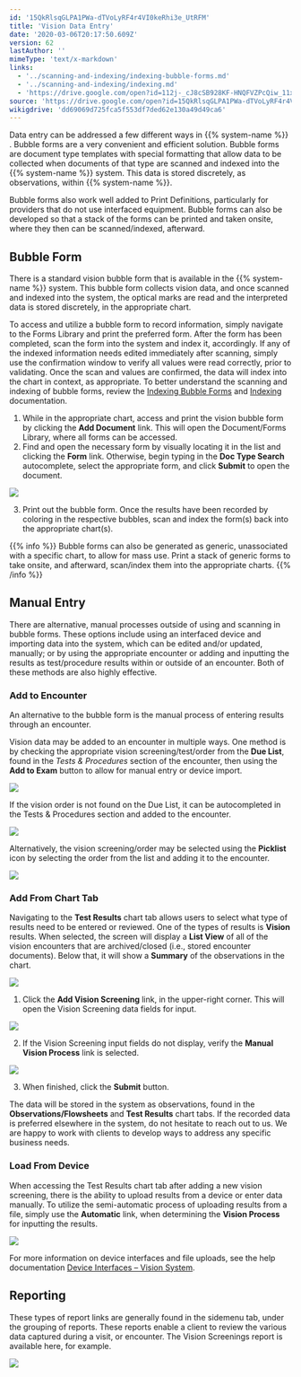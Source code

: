 ```yaml
---
id: '15QkRlsqGLPA1PWa-dTVoLyRF4r4VI0keRhi3e_UtRFM'
title: 'Vision Data Entry'
date: '2020-03-06T20:17:50.609Z'
version: 62
lastAuthor: ''
mimeType: 'text/x-markdown'
links:
  - '../scanning-and-indexing/indexing-bubble-forms.md'
  - '../scanning-and-indexing/indexing.md'
  - 'https://drive.google.com/open?id=112j-_cJ8cSB928KF-HNQFVZPcQiw_11x8p77UtzmqMs'
source: 'https://drive.google.com/open?id=15QkRlsqGLPA1PWa-dTVoLyRF4r4VI0keRhi3e_UtRFM'
wikigdrive: 'dd69069d725fca5f553df7ded62e130a49d49ca6'
---
```

Data entry can be addressed a few different ways in {{% system-name %}} . Bubble forms are a very convenient and efficient solution. Bubble forms are document type templates with special formatting that allow data to be collected when documents of that type are scanned and indexed into the {{% system-name %}} system. This data is stored discretely, as observations, within {{% system-name %}}.

Bubble forms also work well added to Print Definitions, particularly for providers that do not use interfaced equipment. Bubble forms can also be developed so that a stack of the forms can be printed and taken onsite, where they then can be scanned/indexed, afterward.

## Bubble Form

There is a standard vision bubble form that is available in the {{% system-name %}} system. This bubble form collects vision data, and once scanned and indexed into the system, the optical marks are read and the interpreted data is stored discretely, in the appropriate chart.

To access and utilize a bubble form to record information, simply navigate to the Forms Library and print the preferred form. After the form has been completed, scan the form into the system and index it, accordingly. If any of the indexed information needs edited immediately after scanning, simply use the confirmation window to verify all values were read correctly, prior to validating. Once the scan and values are confirmed, the data will index into the chart in context, as appropriate. To better understand the scanning and indexing of bubble forms, review the [Indexing Bubble Forms](../scanning-and-indexing/indexing-bubble-forms.md) and [Indexing](../scanning-and-indexing/indexing.md) documentation.

1. While in the appropriate chart, access and print the vision bubble form by clicking the <strong>Add Document</strong> link. This will open the Document/Forms Library, where all forms can be accessed.
2. Find and open the necessary form by visually locating it in the list and clicking the <strong>Form</strong> link. Otherwise, begin typing in the <strong>Doc Type Search</strong> autocomplete, select the appropriate form, and click <strong>Submit</strong> to open the document.

![](../vision-data-entry.assets/bfebe1e7a6b81197fa3e531248a1bb90.png)

3. Print out the bubble form. Once the results have been recorded by coloring in the respective bubbles, scan and index the form(s) back into the appropriate chart(s).

{{% info %}}
Bubble forms can also be generated as generic, unassociated with a specific chart, to allow for mass use. Print a stack of generic forms to take onsite, and afterward, scan/index them into the appropriate charts.
{{% /info %}}

## Manual Entry

There are alternative, manual processes outside of using and scanning in bubble forms. These options include using an interfaced device and importing data into the system, which can be edited and/or updated, manually; or by using the appropriate encounter or adding and inputting the results as test/procedure results within or outside of an encounter. Both of these methods are also highly effective.

### Add to Encounter

An alternative to the bubble form is the manual process of entering results through an encounter.

Vision data may be added to an encounter in multiple ways. One method is by checking the appropriate vision screening/test/order from the **Due List**, found in the *Tests & Procedures* section of the encounter, then using the **Add to Exam** button to allow for manual entry or device import.

![](../vision-data-entry.assets/e64f54eecdefef092bc7b676967c0b39.png)

If the vision order is not found on the Due List, it can be autocompleted in the Tests & Procedures section and added to the encounter.

![](../vision-data-entry.assets/f7aeb61fce920c42da70d8b2fe0b7381.png)

Alternatively, the vision screening/order may be selected using the **Picklist** icon by selecting the order from the list and adding it to the encounter.

![](../vision-data-entry.assets/4e4af05114dfdb8756cd510c5ce68d92.png)

### Add From Chart Tab

Navigating to the **Test Results** chart tab allows users to select what type of results need to be entered or reviewed. One of the types of results is **Vision** results. When selected, the screen will display a **List View** of all of the vision encounters that are archived/closed (i.e., stored encounter documents). Below that, it will show a **Summary** of the observations in the chart.

![](../vision-data-entry.assets/87f6f4d68ae4d8aa8000e9d17e56c042.png)

1. Click the <strong>Add Vision Screening</strong> link, in the upper-right corner. This will open the Vision Screening data fields for input.

![](../vision-data-entry.assets/25b32e9c45d52419e614c572927bdcd5.png)

2. If the Vision Screening input fields do not display, verify the <strong>Manual Vision Process</strong> link is selected.

![](../vision-data-entry.assets/8d50c2002ae37ee94b04621a7f0535e6.png)

3. When finished, click the <strong>Submit</strong> button.

The data will be stored in the system as observations, found in the **Observations/Flowsheets** and **Test Results** chart tabs. If the recorded data is preferred elsewhere in the system, do not hesitate to reach out to us. We are happy to work with clients to develop ways to address any specific business needs.

### Load From Device

When accessing the Test Results chart tab after adding a new vision screening, there is the ability to upload results from a device or enter data manually. To utilize the semi-automatic process of uploading results from a file, simply use the **Automatic** link, when determining the **Vision Process** for inputting the results.

![](../vision-data-entry.assets/1729a184abfd46d775fdece5a9ff5a01.png)

For more information on device interfaces and file uploads, see the help documentation [Device Interfaces – Vision System](https://drive.google.com/open?id=112j-_cJ8cSB928KF-HNQFVZPcQiw_11x8p77UtzmqMs).

## Reporting

These types of report links are generally found in the sidemenu tab, under the grouping of reports. These reports enable a client to review the various data captured during a visit, or encounter. The Vision Screenings report is available here, for example.

![](../vision-data-entry.assets/04f5c30a649a36abbd640bf475de447e.png)

